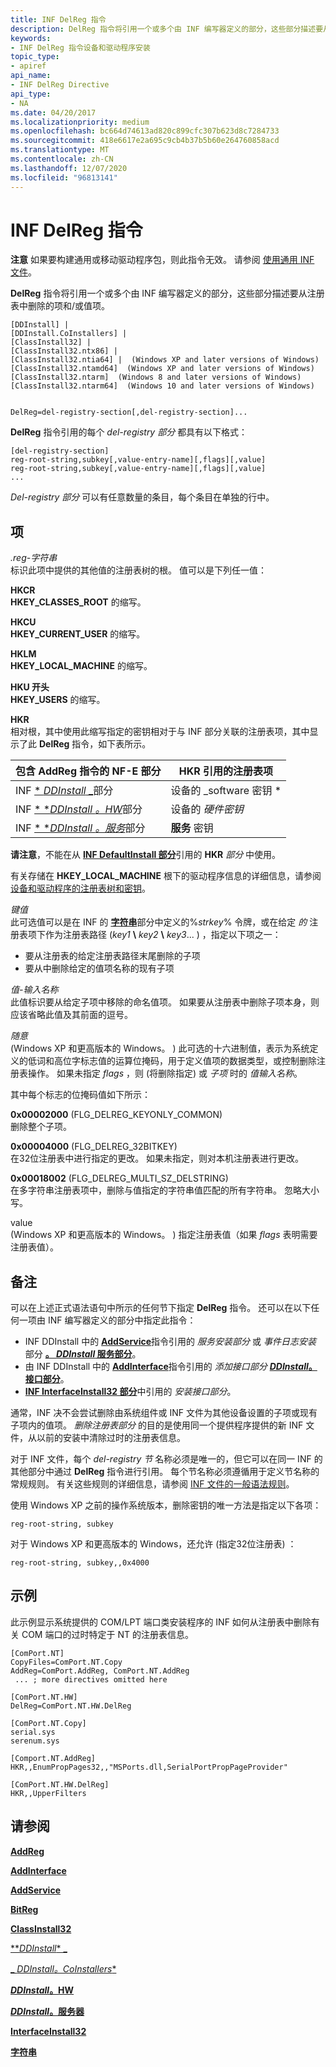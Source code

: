```yaml
---
title: INF DelReg 指令
description: DelReg 指令将引用一个或多个由 INF 编写器定义的部分，这些部分描述要从注册表中删除的项和/或值项。
keywords:
- INF DelReg 指令设备和驱动程序安装
topic_type:
- apiref
api_name:
- INF DelReg Directive
api_type:
- NA
ms.date: 04/20/2017
ms.localizationpriority: medium
ms.openlocfilehash: bc664d74613ad820c899cfc307b623d8c7284733
ms.sourcegitcommit: 418e6617e2a695c9cb4b37b5b60e264760858acd
ms.translationtype: MT
ms.contentlocale: zh-CN
ms.lasthandoff: 12/07/2020
ms.locfileid: "96813141"
---
```

# <a name="inf-delreg-directive"></a>INF DelReg 指令


**注意**  如果要构建通用或移动驱动程序包，则此指令无效。 请参阅 [使用通用 INF 文件](using-a-universal-inf-file.md)。

 

**DelReg** 指令将引用一个或多个由 INF 编写器定义的部分，这些部分描述要从注册表中删除的项和/或值项。

```inf
[DDInstall] | 
[DDInstall.CoInstallers] | 
[ClassInstall32] | 
[ClassInstall32.ntx86] | 
[ClassInstall32.ntia64] |  (Windows XP and later versions of Windows)
[ClassInstall32.ntamd64]  (Windows XP and later versions of Windows)
[ClassInstall32.ntarm]  (Windows 8 and later versions of Windows)
[ClassInstall32.ntarm64]  (Windows 10 and later versions of Windows)

 
DelReg=del-registry-section[,del-registry-section]...
```

**DelReg** 指令引用的每个 *del-registry 部分* 都具有以下格式：

```inf
[del-registry-section]
reg-root-string,subkey[,value-entry-name][,flags][,value]
reg-root-string,subkey[,value-entry-name][,flags][,value]
...
```

*Del-registry 部分* 可以有任意数量的条目，每个条目在单独的行中。

## <a name="entries"></a>项


<a href="" id="reg-root-string"></a>*.reg-字符串*  
标识此项中提供的其他值的注册表树的根。 值可以是下列任一值：

<a href="" id="hkcr"></a>**HKCR**  
**HKEY_CLASSES_ROOT** 的缩写。

<a href="" id="hkcu"></a>**HKCU**  
**HKEY_CURRENT_USER** 的缩写。

<a href="" id="hklm"></a>**HKLM**  
**HKEY_LOCAL_MACHINE** 的缩写。

<a href="" id="hku"></a>**HKU 开头**  
**HKEY_USERS** 的缩写。

<a href="" id="hkr"></a>**HKR**  
相对根，其中使用此缩写指定的密钥相对于与 INF 部分关联的注册表项，其中显示了此 **DelReg** 指令，如下表所示。

| 包含 AddReg 指令的 NF-E 部分                                     | HKR 引用的注册表项                                                        |
|----------------------------------------------------------------------------|---------------------------------------------------------------------------------------|
| INF [ * *_DDInstall_* _](inf-ddinstall-section.md)部分                   | 设备的 _software 密钥 * |
| INF [ * **DDInstall *。HW**](inf-ddinstall-hw-section.md)部分             | 设备的 *硬件密钥* |
| INF [ * **DDInstall *。服务**](inf-ddinstall-services-section.md)部分 | **服务** 密钥                                                                  |

 

**请注意**，不能在从 [**INF DefaultInstall 部分**](inf-defaultinstall-section.md)引用的 **HKR** *部分* 中使用。  

 

有关存储在 **HKEY_LOCAL_MACHINE** 根下的驱动程序信息的详细信息，请参阅 [设备和驱动程序的注册表树和密钥](registry-trees-and-keys.md)。

<a href="" id="subkey"></a>*键值*  
此可选值可以是在 INF 的 [**字符串**](inf-strings-section.md)部分中定义的%*strkey*% 令牌，或在给定 *的* 注册表项下作为注册表路径 (<em>key1</em> **\\** <em>key2</em> **\\** <em>key3</em>... ) ，指定以下项之一：

-   要从注册表的给定注册表路径末尾删除的子项
-   要从中删除给定的值项名称的现有子项

<a href="" id="value-entry-name"></a>*值-输入名称*  
此值标识要从给定子项中移除的命名值项。 如果要从注册表中删除子项本身，则应该省略此值及其前面的逗号。

<a href="" id="flags"></a>*随意*  
 (Windows XP 和更高版本的 Windows。 ) 此可选的十六进制值，表示为系统定义的低词和高位字标志值的运算位掩码，用于定义值项的数据类型，或控制删除注册表操作。 如果未指定 *flags* ，则 (将删除指定) 或 *子项* 时的 *值输入名称*。

其中每个标志的位掩码值如下所示：

<a href="" id="0x00002000--flg-delreg-keyonly-common---"></a>**0x00002000** (FLG_DELREG_KEYONLY_COMMON)    
删除整个子项。

<a href="" id="0x00004000---flg-delreg-32bitkey-"></a>**0x00004000** (FLG_DELREG_32BITKEY)   
在32位注册表中进行指定的更改。 如果未指定，则对本机注册表进行更改。

<a href="" id="0x00018002--flg-delreg-multi-sz-delstring-"></a>**0x00018002** (FLG_DELREG_MULTI_SZ_DELSTRING)   
在多字符串注册表项中，删除与值指定的字符串值匹配的所有字符串。 忽略大小写。

<a href="" id="value"></a>value  
 (Windows XP 和更高版本的 Windows。 ) 指定注册表值（如果 *flags* 表明需要注册表值）。

<a name="remarks"></a>备注
-------

可以在上述正式语法语句中所示的任何节下指定 **DelReg** 指令。 还可以在以下任何一项由 INF 编写器定义的部分中指定此指令：

-   INF DDInstall 中的 [**AddService**](inf-addservice-directive.md)指令引用的 *服务安装部分* 或 *事件日志安装* 部分 [**。 *DDInstall* 服务部分**](inf-ddinstall-services-section.md)。
-   由 INF DDInstall 中的 [**AddInterface**](inf-addinterface-directive.md)指令引用的 *添加接口部分* [***DDInstall*。接口部分**](inf-ddinstall-interfaces-section.md)。
-   [**INF InterfaceInstall32 部分**](inf-interfaceinstall32-section.md)中引用的 *安装接口部分*。

通常，INF 决不会尝试删除由系统组件或 INF 文件为其他设备设置的子项或现有子项内的值项。 *删除注册表部分* 的目的是使用同一个提供程序提供的新 INF 文件，从以前的安装中清除过时的注册表信息。

对于 INF 文件，每个 *del-registry 节* 名称必须是唯一的，但它可以在同一 INF 的其他部分中通过 **DelReg** 指令进行引用。 每个节名称必须遵循用于定义节名称的常规规则。 有关这些规则的详细信息，请参阅 [INF 文件的一般语法规则](general-syntax-rules-for-inf-files.md)。

使用 Windows XP 之前的操作系统版本，删除密钥的唯一方法是指定以下各项：

```inf
reg-root-string, subkey
```

对于 Windows XP 和更高版本的 Windows，还允许 (指定32位注册表) ：

```inf
reg-root-string, subkey,,0x4000
```

<a name="examples"></a>示例
--------

此示例显示系统提供的 COM/LPT 端口类安装程序的 INF 如何从注册表中删除有关 COM 端口的过时特定于 NT 的注册表信息。

```inf
[ComPort.NT]
CopyFiles=ComPort.NT.Copy
AddReg=ComPort.AddReg, ComPort.NT.AddReg
 ... ; more directives omitted here

[ComPort.NT.HW]
DelReg=ComPort.NT.HW.DelReg

[ComPort.NT.Copy]
serial.sys
serenum.sys

[Comport.NT.AddReg]
HKR,,EnumPropPages32,,"MSPorts.dll,SerialPortPropPageProvider"

[ComPort.NT.HW.DelReg]
HKR,,UpperFilters
```

## <a name="see-also"></a>请参阅


[**AddReg**](inf-addreg-directive.md)

[**AddInterface**](inf-addinterface-directive.md)

[**AddService**](inf-addservice-directive.md)

[**BitReg**](inf-bitreg-directive.md)

[**ClassInstall32**](inf-classinstall32-section.md)

[**_DDInstall_* _](inf-ddinstall-section.md)

[_ *_DDInstall_。CoInstallers**](inf-ddinstall-coinstallers-section.md)

[**_DDInstall_。HW**](inf-ddinstall-hw-section.md)

[**_DDInstall_。服务器**](inf-ddinstall-services-section.md)

[**InterfaceInstall32**](inf-interfaceinstall32-section.md)

[**字符串**](inf-strings-section.md)

 

 







